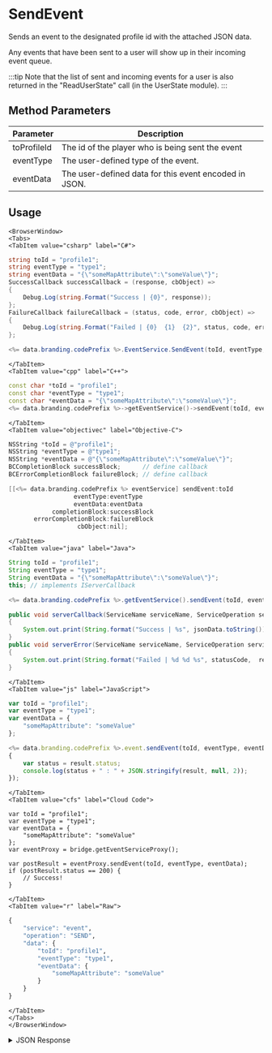 # SendEvent

Sends an event to the designated profile id with the attached JSON data.

Any events that have been sent to a user will show up in their incoming event queue.



:::tip
Note that the list of sent and incoming events for a user is also returned in the "ReadUserState" call (in the UserState module).
:::

<PartialServop service_name="event" operation_name="SEND" />

## Method Parameters
Parameter | Description
--------- | -----------
toProfileId | The id of the player who is being sent the event
eventType | The user-defined type of the event.
eventData | The user-defined data for this event encoded in JSON.

## Usage

```mdx-code-block
<BrowserWindow>
<Tabs>
<TabItem value="csharp" label="C#">
```

```csharp
string toId = "profile1";
string eventType = "type1";
string eventData = "{\"someMapAttribute\":\"someValue\"}";
SuccessCallback successCallback = (response, cbObject) =>
{
    Debug.Log(string.Format("Success | {0}", response));
};
FailureCallback failureCallback = (status, code, error, cbObject) =>
{
    Debug.Log(string.Format("Failed | {0}  {1}  {2}", status, code, error));
};

<%= data.branding.codePrefix %>.EventService.SendEvent(toId, eventType, eventData, successCallback, failureCallback);
```

```mdx-code-block
</TabItem>
<TabItem value="cpp" label="C++">
```

```cpp
const char *toId = "profile1";
const char *eventType = "type1";
const char *eventData = "{\"someMapAttribute\":\"someValue\"}";
<%= data.branding.codePrefix %>->getEventService()->sendEvent(toId, eventType, eventData, this);
```

```mdx-code-block
</TabItem>
<TabItem value="objectivec" label="Objective-C">
```

```objectivec
NSString *toId = @"profile1";
NSString *eventType = @"type1";
NSString *eventData = @"{\"someMapAttribute\":\"someValue\"}";
BCCompletionBlock successBlock;      // define callback
BCErrorCompletionBlock failureBlock; // define callback

[[<%= data.branding.codePrefix %> eventService] sendEvent:toId
                  eventType:eventType
                  eventData:eventData
            completionBlock:successBlock
       errorCompletionBlock:failureBlock
                   cbObject:nil];
```

```mdx-code-block
</TabItem>
<TabItem value="java" label="Java">
```

```java
String toId = "profile1";
String eventType = "type1";
String eventData = "{\"someMapAttribute\":\"someValue\"}";
this; // implements IServerCallback

<%= data.branding.codePrefix %>.getEventService().sendEvent(toId, eventType, eventData, this);

public void serverCallback(ServiceName serviceName, ServiceOperation serviceOperation, JSONObject jsonData)
{
    System.out.print(String.format("Success | %s", jsonData.toString()));
}
public void serverError(ServiceName serviceName, ServiceOperation serviceOperation, int statusCode, int reasonCode, String jsonError)
{
    System.out.print(String.format("Failed | %d %d %s", statusCode,  reasonCode, jsonError.toString()));
}
```

```mdx-code-block
</TabItem>
<TabItem value="js" label="JavaScript">
```

```javascript
var toId = "profile1";
var eventType = "type1";
var eventData = {
    "someMapAttribute": "someValue"
};

<%= data.branding.codePrefix %>.event.sendEvent(toId, eventType, eventData, result =>
{
	var status = result.status;
	console.log(status + " : " + JSON.stringify(result, null, 2));
});
```

```mdx-code-block
</TabItem>
<TabItem value="cfs" label="Cloud Code">
```

```cfscript
var toId = "profile1";
var eventType = "type1";
var eventData = {
    "someMapAttribute": "someValue"
};
var eventProxy = bridge.getEventServiceProxy();

var postResult = eventProxy.sendEvent(toId, eventType, eventData);
if (postResult.status == 200) {
    // Success!
}
```

```mdx-code-block
</TabItem>
<TabItem value="r" label="Raw">
```

```r
{
	"service": "event",
	"operation": "SEND",
	"data": {
		"toId": "profile1",
		"eventType": "type1",
		"eventData": {
			"someMapAttribute": "someValue"
		}
	}
}
```

```mdx-code-block
</TabItem>
</Tabs>
</BrowserWindow>
```

<details>
<summary>JSON Response</summary>

```json
{
	"status": 200,
	"data": {
		"evId": "1234-1234-1234-1234"
	}
}
```
</details>

